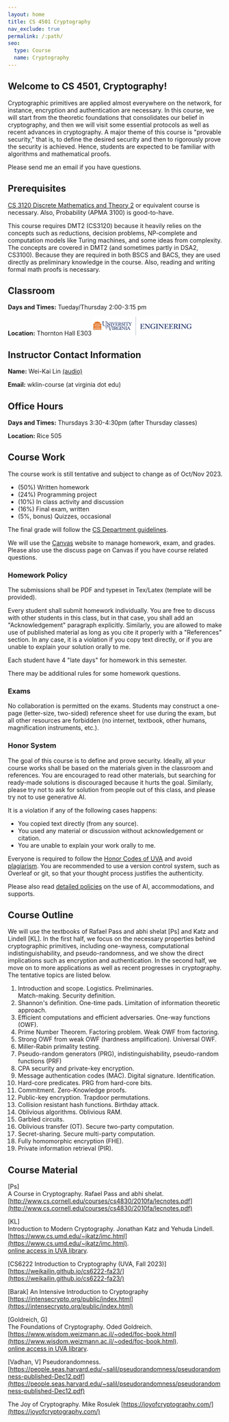 ```yaml
---
layout: home
title: CS 4501 Cryptography
nav_exclude: true
permalink: /:path/
seo:
  type: Course
  name: Cryptography
---
```


Welcome to CS 4501, Cryptography!
----------------------------------------

Cryptographic primitives are applied almost everywhere on the network, for instance, encryption and authentication are necessary. In this course, we will start from the theoretic foundations that consolidates our belief in cryptography, and then we will visit some essential protocols as well as recent advances in cryptography. A major theme of this course is "provable security," that is, to define the desired security and then to rigorously prove the security is achieved. Hence, students are expected to be familiar with algorithms and mathematical proofs.

Please send me an email if you have questions.

Prerequisites
---------
[CS 3120 Discrete Mathematics and Theory 2](https://uvatoc.github.io/) or equivalent course is necessary.
Also, Probability (APMA 3100) is good-to-have.

This course requires DMT2 (CS3120) because it heavily relies on the concepts such as reductions, decision problems, NP-complete and computation models like Turing machines, and some ideas from complexity. The concepts are covered in DMT2 (and sometimes partly in DSA2, CS3100). Because they are required in both BSCS and BACS, they are used directly as preliminary knowledge in the course.
Also, reading and writing formal math proofs is necessary.

Classroom
---------

**Days and Times:** Tueday/Thursday 2:00-3:15 pm

**Location:** Thornton Hall E303 ![UVA Engineering](assets/images/uva-eng.png)

Instructor Contact Information
------------------------------

**Name:** Wei-Kai Lin [(audio)](https://www.name-coach.com/wei-kai-lin-4568fe92-7831-4780-a68c-361f76dee197)

**Email:** wklin-course (at virginia dot edu)

Office Hours
------------

**Days and Times:** Thursdays 3:30-4:30pm (after Thursday classes)

**Location:** Rice 505

Course Work
--------------

The course work is still tentative and subject to change as of Oct/Nov 2023.

- (50%) Written homework
- (24%) Programming project
- (10%) In class activity and discussion
- (16%) Final exam, written
- (5%, bonus) Quizzes, occasional

The final grade will follow the [CS Department guidelines](https://uvacsadvising.org/policies.html#cs-department-grading-guidelines).

We will use the [Canvas](https://canvas.its.virginia.edu) website to manage homework, exam, and grades. Please also use the discuss page on Canvas if you have course related questions.

### Homework Policy

The submissions shall be PDF and typeset in Tex/Latex (template will be provided).

Every student shall submit homework individually. You are free to discuss with other students in this class, but in that case, you shall add an "Acknowledgement" paragraph explicitly. Similarly, you are allowed to make use of published material as long as you cite it properly with a "References" section. In any case, it is a violation if you copy text directly, or if you are unable to explain your solution orally to me.

Each student have 4 "late days" for homework in this semester.

There may be additional rules for some homework questions.

### Exams

No collaboration is permitted on the exams. 
Students may construct a one-page (letter-size, two-sided) reference sheet for use 
during the exam, but all other resources are forbidden (no internet, textbook, other humans, magnification instruments, etc.).

### Honor System

The goal of this course is to define and prove security. Ideally, all your course works shall be based on the materials given in the classroom and references. You are encouraged to read other materials, but searching for ready-made solutions is discouraged because it hurts the goal. Similarly, please try not to ask for solution from people out of this class, and please try not to use generative AI.

It is a violation if any of the following cases happens:
 - You copied text directly (from any source).
 - You used any material or discussion without acknowledgement or citation.
 - You are unable to explain your work orally to me.

Everyone is required to follow the [Honor Codes of UVA](https://honor.virginia.edu/academic-fraud) and avoid [plagiarism](https://honor.virginia.edu/plagiarism-supplement). You are recommended to use a version control system, such as Overleaf or git, so that your thought process justifies the authenticity.

Please also read [detailed policies](uva_support.md) on the use of AI, accommodations, and supports.

Course Outline
--------------

We will use the textbooks of Rafael Pass and abhi shelat [Ps] and Katz and Lindell [KL].
In the first half, we focus on the necessary properties behind cryptographic primitives,
including one-wayness, computational indistinguishability, and pseudo-randomness,
and we show the direct implications such as encryption and authentication.
In the second half, we move on to more applications as well as recent progresses in cryptography.
The tentative topics are listed below.

1.  Introduction and scope. Logistics. Preliminaries.  
    Match-making. Security definition.
2.  Shannon's definition. One-time pads. Limitation of information theoretic approach.
3.  Efficient computations and efficient adversaries. One-way functions (OWF).
4.  Prime Number Theorem. Factoring problem. Weak OWF from factoring.
5.  Strong OWF from weak OWF (hardness amplification). Universal OWF.
6.  Miller-Rabin primality testing.
7.  Pseudo-random generators (PRG), indistinguishability, pseudo-random functions (PRF)
8.  CPA security and private-key encryption.
9.  Message authentication codes (MAC). Digital signature. Identification.
10. Hard-core predicates. PRG from hard-core bits.
12. Commitment. Zero-Knowledge proofs.  
13.  Public-key encryption. Trapdoor permutations.
14.  Collision resistant hash functions. Birthday attack.
15.  Oblivious algorithms. Oblivious RAM.
16.  Garbled circuits.      
17.  Oblivious transfer (OT). Secure two-party computation.  
18.  Secret-sharing. Secure multi-party computation.  
19.  Fully homomorphic encryption (FHE).
20.  Private information retrieval (PIR).

Course Material
---------------

\[Ps\]  
A Course in Cryptography. Rafael Pass and abhi shelat.  
[http://www.cs.cornell.edu/courses/cs4830/2010fa/lecnotes.pdf](http://www.cs.cornell.edu/courses/cs4830/2010fa/lecnotes.pdf)

\[KL\]  
Introduction to Modern Cryptography. Jonathan Katz and Yehuda Lindell.  
[https://www.cs.umd.edu/~jkatz/imc.html](https://www.cs.umd.edu/~jkatz/imc.html).  
[online access in UVA library](https://search.lib.virginia.edu/sources/uva_library/items/u10203454).

\[CS6222 Introduction to Cryptography (UVA, Fall 2023)\]
[https://weikailin.github.io/cs6222-fa23/](https://weikailin.github.io/cs6222-fa23/)

\[Barak\]
An Intensive Introduction to Cryptography
[https://intensecrypto.org/public/index.html](https://intensecrypto.org/public/index.html)

\[Goldreich, G\]  
The Foundations of Cryptography. Oded Goldreich.  
[https://www.wisdom.weizmann.ac.il/~oded/foc-book.html](https://www.wisdom.weizmann.ac.il/~oded/foc-book.html).  
[online access in UVA library](https://search.lib.virginia.edu/sources/uva_library/items/u8631726).

\[Vadhan, V\]
Pseudorandomness.
[https://people.seas.harvard.edu/~salil/pseudorandomness/pseudorandomness-published-Dec12.pdf](https://people.seas.harvard.edu/~salil/pseudorandomness/pseudorandomness-published-Dec12.pdf)

The Joy of Cryptography. Mike Rosulek 
[https://joyofcryptography.com/](https://joyofcryptography.com/)
